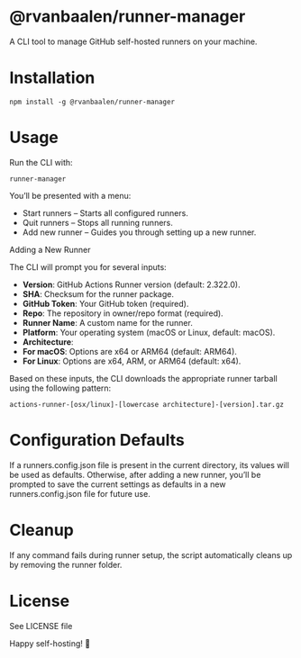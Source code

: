 # @rvanbaalen/runner-manager

A CLI tool to manage GitHub self-hosted runners on your machine.

# Installation

`npm install -g @rvanbaalen/runner-manager`

# Usage

Run the CLI with:

`runner-manager`

You’ll be presented with a menu:
- Start runners – Starts all configured runners.
- Quit runners – Stops all running runners.
- Add new runner – Guides you through setting up a new runner.

Adding a New Runner

The CLI will prompt you for several inputs:
- **Version**: GitHub Actions Runner version (default: 2.322.0).
- **SHA**: Checksum for the runner package.
- **GitHub Token**: Your GitHub token (required).
- **Repo**: The repository in owner/repo format (required).
- **Runner Name**: A custom name for the runner.
- **Platform**: Your operating system (macOS or Linux, default: macOS).
- **Architecture**:
- **For macOS**: Options are x64 or ARM64 (default: ARM64).
- **For Linux**: Options are x64, ARM, or ARM64 (default: x64).

Based on these inputs, the CLI downloads the appropriate runner tarball using the following pattern:

`actions-runner-[osx/linux]-[lowercase architecture]-[version].tar.gz`

# Configuration Defaults

If a runners.config.json file is present in the current directory, its values will be used as defaults. Otherwise, after adding a new runner, you’ll be prompted to save the current settings as defaults in a new runners.config.json file for future use.

# Cleanup

If any command fails during runner setup, the script automatically cleans up by removing the runner folder.

# License

See LICENSE file

Happy self-hosting! 🤖

